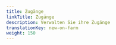 ```yaml
---
title: Zugänge
linkTitle: Zugänge
description: Verwalten Sie ihre Zugänge
translationKey: new-on-farm
weight: 150
---
```

